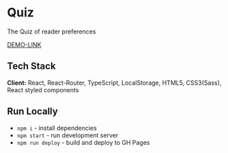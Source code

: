 # Quiz

The Quiz of reader preferences

[DEMO-LINK](https://quiz-read-app.netlify.app/) 

## Tech Stack

**Client:** React, React-Router, TypeScript, LocalStorage, HTML5, CSS3(Sass), React styled components

## Run Locally

- `npm i` - install dependencies
- `npm start` - run development server
- `npm run deploy` - build and deploy to GH Pages